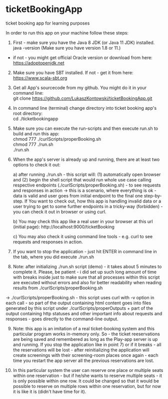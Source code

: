 # ticketBookingApp
ticket booking app for learning purposes  
  
In order to run this app on your machine follow these steps:  
  
1) First - make sure you have the Java 8 JDK (or Java 11 JDK) installed.  
java -version (Make sure you have version 1.8 or 11.)   
- if not - you might get official Oracle version or download from here: https://adoptopenjdk.net  
  
2) Make sure you have SBT installed. If not - get it from here: https://www.scala-sbt.org  
  
3) Get all App's sourcecode from my github. You might do it in your command line:  
git clone https://github.com/LukaszKontowski/ticketBookingApp.git  
  
4) In command line (terminal) change directory into ticket booking app's root directory:  
cd ./ticketbookingapp  
  
5) Make sure you can execute the run-scripts and then execute run.sh to build and run this app:  
chmod 777 ./curlScripts/properBooking.sh  
chmod 777 ./run.sh  
./run.sh  
  
6) When the app's server is already up and running, there are at least two options to check it out:  
   
    a) after running ./run.sh - this script will: (1) automatically open browser and (2) begin the shell script that would run whole use case calling respective endpoints (./curlScripts/properBooking.sh) - to see requests and responses in action -> this is a scenario, where everything is ok - data is valid and user goes from initial endpoint to the final one step-by-step. If You want to check out, how this app is handling invalid data or a user trying to get to some further endpoints in a tricky-way (forbidden) - you can check it out in browser or using curl.    
  
    b) You may check this app like a real user in your browser at this url (initial page):
       http://localhost:9000/ticketBooking  
  
    c) You may also check it using command line tools - e.g. curl to see requests and responses in action.   
  
7) If you want to stop the application - just hit ENTER in command line in the tab, where you did execute ./run.sh   
  
8) Note: after initializing ./run.sh script (demo) - it takes about 5 minutes to complete it. Please, be patient - i did set up such long amount of time with breaks inside just to make sure that all processes within this script are executed without errors and also for better readability when reading results from ./curlScripts/properBooking.sh  
  
  -> ./curlScripts/properBooking.sh - this script uses curl with -v option in each call - so part of the output containing html content goes into files generated by this script under ./curlScripts/properOutputs + part of the output containing http statuses and other important info about requests and responses - goes directly to the command-line output.  
  
9) Note: this app is an imitation of a real ticket-booking system and this particular program works in-memory only. So - the ticket reeservations are being saved and remembered as long as the Play-app server is up and running. If you stop the application like in point 7) or if it breaks - all the reservations will be lost - after reinitializing the application will create screenings with their screening-room places once again - each time you restart the app server all the previous reservations are lost.  
  
10) In this particular system the user can reserve one place or multiple seats within one reservation - but if he/she wants to reserve multiple seats - it is only possible within one row. It could be changed so that it would be possible to reserve on multiple rows within one reservation, but for now it is like it is (didn't have time for it).  
